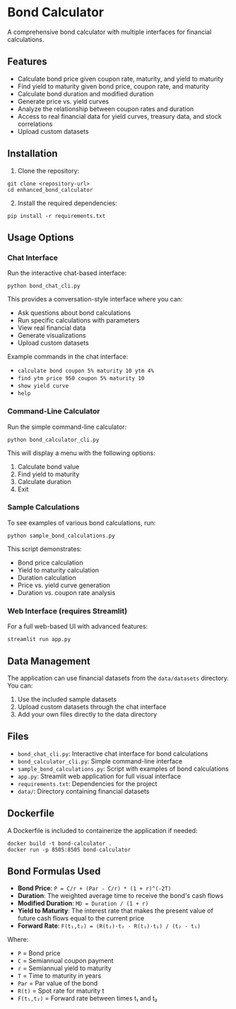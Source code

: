 # Bond Calculator

A comprehensive bond calculator with multiple interfaces for financial calculations.

## Features

- Calculate bond price given coupon rate, maturity, and yield to maturity
- Find yield to maturity given bond price, coupon rate, and maturity
- Calculate bond duration and modified duration
- Generate price vs. yield curves
- Analyze the relationship between coupon rates and duration
- Access to real financial data for yield curves, treasury data, and stock correlations
- Upload custom datasets

## Installation

1. Clone the repository:
```
git clone <repository-url>
cd enhanced_bond_calculator
```

2. Install the required dependencies:
```
pip install -r requirements.txt
```

## Usage Options

### Chat Interface

Run the interactive chat-based interface:

```
python bond_chat_cli.py
```

This provides a conversation-style interface where you can:
- Ask questions about bond calculations
- Run specific calculations with parameters
- View real financial data
- Generate visualizations
- Upload custom datasets

Example commands in the chat interface:
- `calculate bond coupon 5% maturity 10 ytm 4%`
- `find ytm price 950 coupon 5% maturity 10`
- `show yield curve`
- `help`

### Command-Line Calculator

Run the simple command-line calculator:

```
python bond_calculator_cli.py
```

This will display a menu with the following options:
1. Calculate bond value
2. Find yield to maturity
3. Calculate duration
4. Exit

### Sample Calculations

To see examples of various bond calculations, run:

```
python sample_bond_calculations.py
```

This script demonstrates:
- Bond price calculation
- Yield to maturity calculation
- Duration calculation
- Price vs. yield curve generation
- Duration vs. coupon rate analysis

### Web Interface (requires Streamlit)

For a full web-based UI with advanced features:

```
streamlit run app.py
```

## Data Management

The application can use financial datasets from the `data/datasets` directory. You can:

1. Use the included sample datasets
2. Upload custom datasets through the chat interface
3. Add your own files directly to the data directory

## Files

- `bond_chat_cli.py`: Interactive chat interface for bond calculations
- `bond_calculator_cli.py`: Simple command-line interface
- `sample_bond_calculations.py`: Script with examples of bond calculations
- `app.py`: Streamlit web application for full visual interface
- `requirements.txt`: Dependencies for the project
- `data/`: Directory containing financial datasets

## Dockerfile

A Dockerfile is included to containerize the application if needed:

```
docker build -t bond-calculator .
docker run -p 8505:8505 bond-calculator
```

## Bond Formulas Used

- **Bond Price**: `P = C/r + (Par - C/r) * (1 + r)^(-2T)`
- **Duration**: The weighted average time to receive the bond's cash flows
- **Modified Duration**: `MD = Duration / (1 + r)`
- **Yield to Maturity**: The interest rate that makes the present value of future cash flows equal to the current price
- **Forward Rate**: `F(t₁,t₂) = (R(t₂)·t₂ - R(t₁)·t₁) / (t₂ - t₁)`

Where:
- `P` = Bond price
- `C` = Semiannual coupon payment
- `r` = Semiannual yield to maturity
- `T` = Time to maturity in years
- `Par` = Par value of the bond
- `R(t)` = Spot rate for maturity t
- `F(t₁,t₂)` = Forward rate between times t₁ and t₂